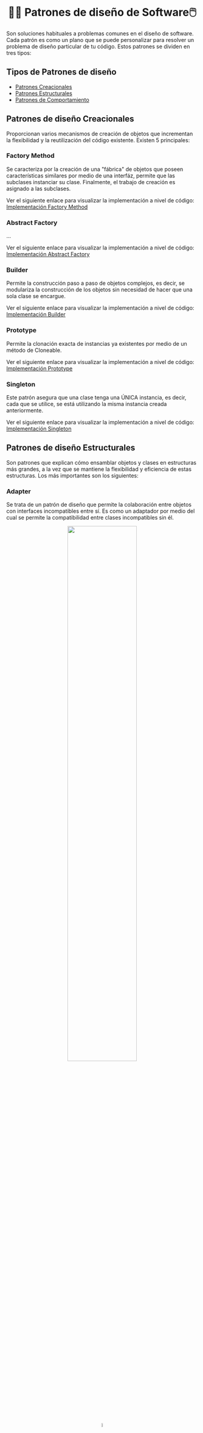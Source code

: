 <h1 align="center">👩‍💻 Patrones de diseño de Software🖱️</h1>
<p>Son soluciones habituales a problemas comunes en el diseño de software. Cada patrón es como un plano que se puede personalizar para resolver un problema de diseño particular de tu código. Estos patrones se dividen en tres tipos:</p>

<h2>Tipos de Patrones de diseño</h2>

- [Patrones Creacionales](#creacionales)
- [Patrones Estructurales](#estructurales)
- [Patrones de Comportamiento](#comportamiento)

<h2><a name="creacionales">Patrones de diseño Creacionales</a></h2>
<p>Proporcionan varios mecanismos de creación de objetos que incrementan la flexibilidad y la reutilización del código existente. Existen 5 principales:</p>

<h3>Factory Method</h3>
<p>Se caracteriza por la creación de una "fábrica" de objetos que poseen características similares por medio de una interfáz, permite que las subclases instanciar su clase. Finalmente, el trabajo de creación es asignado a las subclases.</p>
<p>Ver el siguiente enlace para visualizar la implementación a nivel de código: <a href="https://github.com/furekinux/Java_ForeroDaniela/tree/main/dia_12/PatronesCreacionales/src/FACTORY">Implementación Factory Method</a></p>

<h3>Abstract Factory</h3>
<p>...</p>
<p>Ver el siguiente enlace para visualizar la implementación a nivel de código: <a href="">Implementación Abstract Factory</a></p>

<h3>Builder</h3>
<p>Permite la construcción paso a paso de objetos complejos, es decir, se modulariza la construcción de los objetos sin necesidad de hacer que una sola clase se encargue.</p>
<p>Ver el siguiente enlace para visualizar la implementación a nivel de código: <a href="https://github.com/furekinux/Java_ForeroDaniela/tree/main/dia_12/PatronesCreacionales/src/BUILDER">Implementación Builder</a></p>

<h3>Prototype</h3>
<p>Permite la clonación exacta de instancias ya existentes por medio de un método de Cloneable.</p>
<p>Ver el siguiente enlace para visualizar la implementación a nivel de código: <a href="https://github.com/furekinux/Java_ForeroDaniela/tree/main/dia_12/PatronesCreacionales/src/PROTOTYPE">Implementación Prototype</a></p>

<h3>Singleton</h3>
<p>Este patrón asegura que una clase tenga una ÚNICA instancia, es decir, cada que se utilice, se está utilizando la misma instancia creada anteriormente.</p>
<p>Ver el siguiente enlace para visualizar la implementación a nivel de código: <a href="https://github.com/furekinux/Java_ForeroDaniela/tree/main/dia_12/PatronesCreacionales/src/SINGLETON">Implementación Singleton</a></p>

<h2><a name="estructurales">Patrones de diseño Estructurales</a></h2>
<p>Son patrones que explican cómo ensamblar objetos y clases en estructuras más grandes, a la vez que se mantiene la flexibilidad y eficiencia de estas estructuras. Los más importantes son los siguientes:</p>

<h3>Adapter</h3>
<p>Se trata de un patrón de diseño que permite la colaboración entre objetos con interfaces incompatibles entre sí. Es como un adaptador por medio del cual se permite la compatibilidad entre clases incompatibles sin él.</p>
<p align="center"><img src="https://refactoring.guru/images/patterns/diagrams/adapter/problem-es.png" width="60%"/></p>
<p align="center"><img src="https://cdn-icons-png.freepik.com/512/5083/5083079.png" width="5%"/></p>
<p align="center"><img src="https://refactoring.guru/images/patterns/diagrams/adapter/solution-es.png" width="60%"/></p>
<p>Al utilizar un adaptador, se vuelve compatible el archivo con el otro tipo de archivo sin perder la información que contiene originalmente. Es como si se trata de un cable USB que necesita conectarse a un puerto distinto al suyo.</p>

<h4>Ejemplo de Implementación</h4>

<p>Se tiene una clase de agujero circular:</p>

```java
public class RoundHole {
    // Agregar atributo de radio al agujero
    private double radius;

    // Constructor del agujero circular con su radio
    public RoundHole(double radius) {
        this.radius = radius;
    }

    // Obtener el valor del radio
    public double getRadius() {
        return radius;
    }

    // Realiza el proceso de decir cuando la figura cabe o no en el agujero de acuerdo con el radio
    public boolean fits(RoundPeg peg) {
        boolean result;
        result = (this.getRadius() >= peg.getRadius());
        return result;
    }
}
```
<p>Luego, una clase de piezas redondas, como lo sería un cilindo:</p>

```java
public class RoundPeg {
    private double radius;

    // Contructor vacío
    public RoundPeg() {}

    // Contructor con el radio de la pieza
    public RoundPeg(double radius) {
        this.radius = radius;
    }

    // Retorna el radio de la pieza
    public double getRadius() {
        return radius;
    }
}
```
<p>La clase RoundPeg(Clase de piezas redodas) es compatibble con la clase RoundHole(Clase de agujeros en forma circular), al ejecutar el comando para saber si la pieza cumple con el requisito de que su radio sea menor o igual al radio del agujero, se retornará que efecttivamente cabe.</p>

<p>Por otro lado, si tenemos una pieza cuadrada como la siguiente:</p>

```java
public class SquarePeg {
    // Se agrega el atributo ancho del cuadrado
    private double width;

    // Constructor de la pieza
    public SquarePeg(double width) {
        this.width = width;
    }

    // Devuelve el ancho del cuadrado de la pieza
    public double getWidth() {
        return width;
    }

    // Calcula el área del cuadrado
    public double getSquare() {
        double result;
        result = Math.pow(this.width, 2); // Math.pow realiza la potencia de un número A potenciado a la B
        return result;
    }
}
```
<p>Si ententamos ejecutar la verificación de si la pieza cabe o no, no se tendrá un resultado acertado, dado que se habla del ancho del cuadrado, no de un radio como lo dice el método de verificación. Teniendo en cuenta esto, se crea la clase de adaptador:</p>

```java
public class SquarePegAdapter extends RoundPeg { // Extiende de la clase RoundPeg

    // Se agrega como atributo la pieza cuadrada
    private SquarePeg peg;

    // Constructor con el objeto de la pieza cuadrada
    public SquarePegAdapter(SquarePeg peg) {
        this.peg = peg;
    }
    
    @Override // Realiza Override para modificar la función con la que normalmente obtendría el radio
    public double getRadius() {
        double result;

        // Se calcula la longitud entre un vértice y el centro del cuadrado, siendo equivalente al radio dentro de una circunferencia
        result = (Math.sqrt(Math.pow((peg.getWidth() / 2), 2) * 2));
        return result;
    }
}
```
<p>Finalmente, se hace uso de las clases en la principal de la siguiente manera:</p>

```java
public class Main {
    public static void main(String[] args) {
        
        // Una pieza circular, cumple con los requisitos de tener un radio menor o igual y cabe en el agujero
        RoundHole hole = new RoundHole(5);
        RoundPeg rpeg = new RoundPeg(5);
        if (hole.fits(rpeg)) {
            System.out.println("Pieza circular de radio 5 cabe en el agujero circular de radio 5.");
        }

        // Si se usara el mètodo con las siguientes piezas, no se obtendría un resultado porque no tienen radio
        SquarePeg smallSqPeg = new SquarePeg(2);
        SquarePeg largeSqPeg = new SquarePeg(20);

        // El adaptador se encarga de hallar el equivalente al radio
        SquarePegAdapter smallSqPegAdapter = new SquarePegAdapter(smallSqPeg);
        SquarePegAdapter largeSqPegAdapter = new SquarePegAdapter(largeSqPeg);
        if (hole.fits(smallSqPegAdapter)) {
            // Si la pieza cabe, se da el siguiente mensaje
            System.out.println("Pieza cuadrara de ancho 2 cabe en el agujero circular de radio 5.");
        }
        if (!hole.fits(largeSqPegAdapter)) {
            // Si la pieza NO cabe, se da el siguiente mensaje
            System.out.println("Pieza cuadrara de ancho 20 no cabe en el agujero circular de radio 5.");
        }
    }
}
```
<h3>Bridge</h3>
<h3>Composite</h3>
<h3>Decorator</h3>
<h3>Facade</h3>
<h3>Flyweight</h3>
<h3>Proxy</h3>

<h2><a name="comportamiento">Patrones de diseño de Comportamiento</a></h2>
<p>Este patrón trata con algoritmos y la asignación de responsabilidades entre objetos.</p>

<h3>Chain of Responsability</h3>
<h3>Command</h3>
<h3>Iterator</h3>
<h3>Mediator</h3>
<h3>Memento</h3>
<h3>Observer</h3>
<h3>State</h3>
<h3>Strategy</h3>
<h3>Template Method</h3>
<h3>Visitor</h3>
